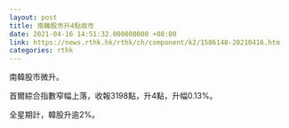 ```yaml
---
layout: post
title: 南韓股市升4點收市
date: 2021-04-16 14:51:32.000000000 +08:00
link: https://news.rthk.hk/rthk/ch/component/k2/1586140-20210416.htm
categories: rthk
---
```


南韓股市微升。

首爾綜合指數窄幅上落，收報3198點，升4點，升幅0.13%。

全星期計，韓股升逾2%。
